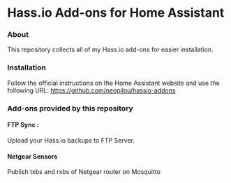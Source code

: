 # Hass.io Add-ons for Home Assistant

### About

This repository collects all of my Hass.io add-ons for easier installation.


### Installation

Follow the official instructions on the Home Assistant website and use the following URL:
https://github.com/neopilou/hassio-addons


### Add-ons provided by this repository

#### FTP Sync : 
Upload your Hass.io backups to FTP Server.

#### Netgear Sensors
Publish txbs and rxbs of Netgear router on Mosquitto